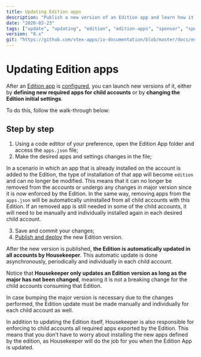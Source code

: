 ```yaml
---
title: Updating Edition apps
description: "Publish a new version of an Edition app and learn how it us updated in each child account."
date: "2020-03-23"
tags: ["update", "updating", "edition", "edition-apps", "sponsor", "sponsor-account"]
version: "0.x"
git: "https://github.com/vtex-apps/io-documentation/blob/master/docs/en/Recipes/store/creating-a-production-workspace.md"
---
```


# Updating Edition apps

After an [Edition app](https://vtex.io/docs/concepts/edition-app) is [configured](https://vtex.io/docs/recipes/development/configuring-an-edition-app), you can launch new versions of it, either by **defining new required apps for child accounts** or by **changing the Edition initial settings**.

To do this, follow the walk-through below:

## Step by step

1. Using a code edtitor of your preference, open the Edition App folder and access the `apps.json` file;
2. Make the desired apps and settings changes in the file;

<div class="alert alert-warning">
In a scenario in which an app that is already installed on the account is added to the Edition, the type of installation of that app will become <code>edition</code> and can no longer be modified. This means that it can no longer be removed from the accounts or undergo any changes in major version since it is now enforced by the Edition. In the same way, removing apps from the <code>apps.json</code> will be automatically uninstalled from all child accounts with this Edition. If an removed app is still needed in some of the child accounts, it will need to be manually and individually installed again in each desired child account.
</div>

3. Save and commit your changes;
4. [Publish and deploy](https://vtex.io/docs/recipes/store/publishing-an-app) the new Edition version.

After the new version is published, **the Edition is automatically updated in all accounts by Housekeeper**. This automatic update is done asynchronously, periodically and individually in each child account.

Notice that **Housekeeper only updates an Edition version as long as the major has not been changed**, meaning it is not a breaking change for the child accounts consuming that Edition. 

In case bumping the major version is necessary due to the changes performed, the Edition update must be made manually and individually for each child account as well.

<div class="alert alert-info">
In addition to updating the Edition itself, Housekeeper is also responsible for enforcing to child accounts all required apps exported by the Edition. This means that you don't have to worry about installing the new apps defined by the edition, as Housekeeper will do the job for you when the Edition App is updated.
</div>
